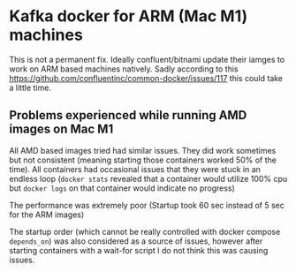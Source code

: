 # Kafka docker for ARM (Mac M1) machines
This is not a permanent fix. Ideally confluent/bitnami update their iamges to work on ARM based machines natively. Sadly according to this https://github.com/confluentinc/common-docker/issues/117 this could take a little time.

## Problems experienced while running AMD images on Mac M1
All AMD based images tried had similar issues. They did work sometimes but not consistent (meaning starting those containers worked 50% of the time).
All containers had occasional issues that they were stuck in an endless loop (```docker stats``` revealed that a container would utilize 100% cpu but ```docker logs``` on that container would indicate no progress)

The performance was extremely poor (Startup took 60 sec instead of 5 sec for the ARM images)

The startup order (which cannot be really controlled with docker compose ```depends_on```) was also considered as a source of issues, however after starting containers with a wait-for script I do not think this was causing issues.

